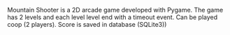Mountain Shooter is a 2D arcade game developed with Pygame. 
The game has 2 levels and each level level end with a timeout event. 
Can be played coop (2 players). 
Score is saved in database (SQLite3))




